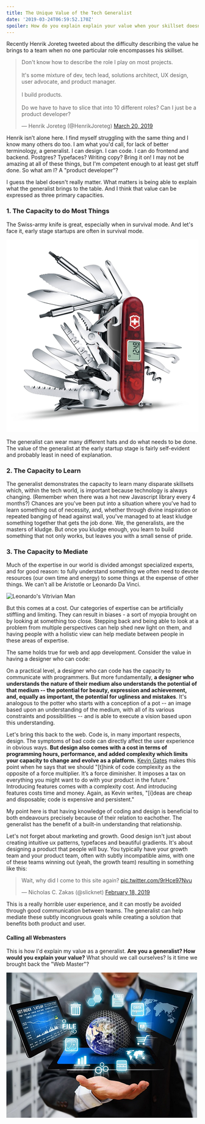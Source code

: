 ```yaml
---
title: The Unique Value of the Tech Generalist
date: '2019-03-24T06:59:52.170Z'
spoiler: How do you explain explain your value when your skillset doesn't typically fall in one category?
---
```


Recently Henrik Joreteg tweeted about the difficulty describing the value he brings to a team when no one particular role encompasses his skillset.

<blockquote class="twitter-tweet" data-lang="en"><p lang="en" dir="ltr">Don&#39;t know how to describe the role I play on most projects.<br><br>It&#39;s some mixture of dev, tech lead,  solutions architect, UX design, user advocate, and product manager.<br><br>I build products.<br><br>Do we have to have to slice that into 10 different roles? Can I just be a product developer?</p>&mdash; Henrik Joreteg (@HenrikJoreteg) <a href="https://twitter.com/HenrikJoreteg/status/1108251924879437825?ref_src=twsrc%5Etfw">March 20, 2019</a></blockquote>

Henrik isn’t alone here. I find myself struggling with the same thing and I know many others do too. I am what you'd call, for lack of better terminology, a generalist. I can design. I can code. I can do frontend and backend. Postgres? Typefaces? Writing copy? Bring it on! I may not be amazing at all of these things, but I'm competent enough to at least get stuff done. So what am I? A "product developer"?

I guess the label doesn't really matter. What matters is being able to explain what the generalist brings to the table. And I think that value can be expressed as three primary capacities.

### 1. The Capacity to do Most Things

The Swiss-army knife is great, especially when in survival mode. And let's face it, early stage startups are often in survival mode.

![Swiss army knife](./knife.jpg)

The generalist can wear many different hats and do what needs to be done. The value of the generalist at the early startup stage is fairly self-evident and probably least in need of explanation.

### 2. The Capacity to Learn

The generalist demonstrates the capacity to learn many disparate skillsets which, within the tech world, is important because technology is always changing. (Remember when there was a hot new Javascript library every 4 months?) Chances are you've been put into a situation where you've had to learn something out of necessity, and, whether through divine inspiration or repeated banging of head against wall, you've managed to at least kludge something together that gets the job done. We, the generalists, are the masters of kludge. But once you kludge enough, you learn to build something that not only works, but leaves you with a small sense of pride.

### 3. The Capacity to Mediate

Much of the expertise in our world is divided amongst specialized experts, and for good reason: to fully understand something we often need to devote resources (our own time and energy) to some things at the expense of other things. We can't all be Aristotle or Leonardo Da Vinci.

![Leonardo's Vitrivian Man](https://philosophyforchange.files.wordpress.com/2014/06/leonardo-vitruvian-man-b.jpeg)

But this comes at a cost. Our categories of expertise can be artificially stiffling and limiting. They can result in biases - a sort of myopia brought on by looking at something too close. Stepping back and being able to look at a problem from multiple perspectives can help shed new light on them, and having people with a holistic view can help mediate between people in these areas of expertise.

The same holds true for web and app development. Consider the value in having a designer who can code:

On a practical level, a designer who can code has the capacity to communicate with programmers. But more fundamentally, **a designer who understands the nature of their medium also understands the potential of that medium -- the potential for beauty, expression and achievement, and, equally as important, the potential for ugliness and mistakes**. It's analogous to the potter who starts with a conception of a pot -- an image based upon an understanding of the medium, with all of its various constraints and possibilities -- and is able to execute a vision based upon this understanding.

Let's bring this back to the web. Code is, in many important respects, design. The symptoms of bad code can directly affect the user experience in obvious ways. **But design also comes with a cost in terms of programming hours, performance, and added complexity which limits your capacity to change and evolve as a platform.** [Kevin Gates](https://builttoadapt.io/code-complexity-is-a-design-problem-e53e4229b5de) makes this point when he says that we should "[t]hink of code complexity as the opposite of a force multiplier. It’s a force diminisher. It imposes a tax on everything you might want to do with your product in the future." Introducing features comes with a complexity cost. And introducing features costs time and money. Again, as Kevin writes, "[i]deas are cheap and disposable; code is expensive and persistent."

My point here is that having knowledge of coding and design is beneficial to both endeavours precisely because of their relation to eachother. The generalist has the benefit of a built-in understanding that relationship.

Let's not forget about marketing and growth. Good design isn't just about creating intuitive ux patterns, typefaces and beautiful gradients. It's about designing a product that people will buy. You typically have your growth team and your product team, often with subtly incompatible aims, with one of these teams winning out (yeah, the growth team) resulting in something like this:

<blockquote class="twitter-tweet" data-lang="en"><p lang="en" dir="ltr">Wait, why did I come to this site again? <a href="https://t.co/9rHce97Nvu">pic.twitter.com/9rHce97Nvu</a></p>&mdash; Nicholas C. Zakas (@slicknet) <a href="https://twitter.com/slicknet/status/1097584328962240512?ref_src=twsrc%5Etfw">February 18, 2019</a></blockquote>

This is a really horrible user experience, and it can mostly be avoided through good communication between teams. The generalist can help mediate these subtly incongruous goals while creating a solution that benefits both product and user.

#### Calling all Webmasters

This is how I'd explain my value as a generalist. **Are you a generalist? How would you explain your value?** What should we call ourselves? Is it time we brought back the "Web Master"?

![Web master](./webmaster.png)
